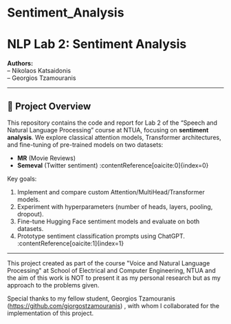 # Sentiment_Analysis

# NLP Lab 2: Sentiment Analysis

**Authors:**  
– Nikolaos Katsaidonis  
– Georgios Tzamouranis 

---

## 📖 Project Overview

This repository contains the code and report for Lab 2 of the “Speech and Natural Language Processing” course at NTUA, focusing on **sentiment analysis**. We explore classical attention models, Transformer architectures, and fine-tuning of pre-trained models on two datasets:  
- **MR** (Movie Reviews)  
- **Semeval** (Twitter sentiment) :contentReference[oaicite:0]{index=0}

Key goals:  
1. Implement and compare custom Attention/MultiHead/Transformer models.  
2. Experiment with hyperparameters (number of heads, layers, pooling, dropout).  
3. Fine-tune Hugging Face sentiment models and evaluate on both datasets.  
4. Prototype sentiment classification prompts using ChatGPT. :contentReference[oaicite:1]{index=1}

---

This project created as part of the course "Voice and Natural Language Processing" at School of Electrical and Computer Engineering, NTUA and the aim of this work is NOT to present it as my personal research but as my approach to the problems given.

Special thanks to my fellow student, Georgios Tzamouranis (https://github.com/giorgostzamouranis) , with whom I collaborated for the implementation of this project.
